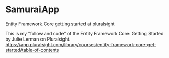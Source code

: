 # SamuraiApp
Entity Framework Core getting started at pluralsight

This is my "follow and code" of the Entity Framework Core: Getting Started by Julie Lerman on Pluralsight.
https://app.pluralsight.com/library/courses/entity-framework-core-get-started/table-of-contents
